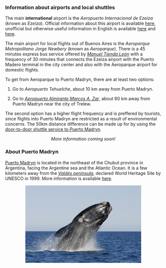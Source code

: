 ### Information about airports and local shuttles

The main __international__ airport is the _Aeropuerto Internacional de Ezeiza_ (known 
as _Ezeiza_). Official
information about this airport is available [here](https://www.aa2000.com.ar/ezeiza),
unofficial but otherwise useful information in English is available [here](https://www.buenos-aires-airport.com/ezeiza/) and [here](https://aeropuertoezeiza.net/en).

The main airport for local flights out of Buenos Aires is the _Aeroparque Metropolitano Jorge Newbery_ (known as _Aeroparque_). There is a 45 minutes express bus service offered by [_Manuel Tienda León_](https://www.tiendaleon.com/) with a frequency of 30 minutes that connects the Ezeiza airport with the Puerto Madero terminal in the city center and also with the Aeroparque airport for domestic flights.  

To get from Aeroparque to Puerto Madryn, there are at least two options:

1. Go to _Aeropuerto Tehuelche_, about 10 km away from Puerto Madryn.

2. Go to [_Aeropuerto Almirante Marcos A. Zar_](https://www.aeropuertotrelew.com/en/index.php), about 60 km away from Puerto Madryn near the city of Trelew. 

The second option has a higher flight frequency and is preffered by tourists, since flights into Puerto Madryn are restricted as a result of environmental concerns. The 50km distance difference can be made up for by using the [door-to-door shuttle service to Puerto Madryn](https://transferpmy.com/).

<p align=center><em>More information coming soon!</em></p>

### About Puerto Madryn

[Puerto Madryn](https://en.wikipedia.org/wiki/Puerto_Madryn) is located in the northeast of the Chubut province in Argentina,
facing the Argentine sea and the Atlantic Ocean. It is a few kilometers away from
the [_Valdés peninsula_](https://en.wikipedia.org/wiki/Valdes_Peninsula), declared World Heritage Site by UNESCO in 1999. More information is available [here](https://www.tripadvisor.com/Tourism-g312832-Puerto_Madryn_Province_of_Chubut_Patagonia-Vacations.html).


<p align="center">
<img src="images/1a.jpg" height=250>
</p>